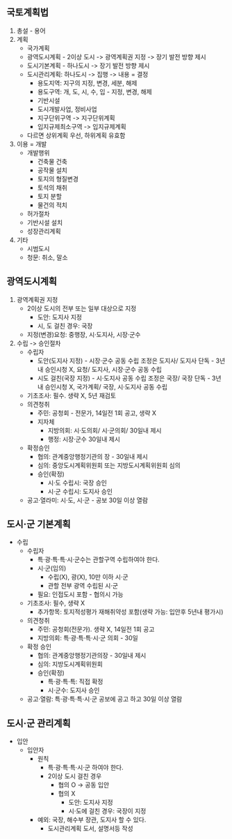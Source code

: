 ##  국토계획법
1. 총설 - 용어
2. 계획
    - 국가계획
    - 광역도시계획 - 2이상 도시 -> 광역계획권 지정 -> 장기 발전 방향 제시
    - 도시기본계획 - 하나도시 -> 장기 발전 방향 제시
    - 도시관리계획: 하나도시 -> 집행 -> 내용 = 결정
        - 용도지역: 지구의 지정, 변경, 세분, 해제
        - 용도구역: 개, 도, 시, 수, 입 - 지정, 변경, 해제
        - 기반시설
        - 도시개발사업, 정비사업
        - 지구단위구역 -> 지구단위계획
        - 입지규제최소구역 -> 입지규제계획
    - 다르면 상위계획 우선, 하위계획 유효함
3. 이용 = 개발
    - 개발행위
        - 건축물 건축
        - 공작물 설치
        - 토지의 형질변경
        - 토석의 채취
        - 토지 분할
        - 물건의 적치
    - 허가절차
    - 기반시설 설치
    - 성장관리계획
4. 기타
    - 시범도시
    - 청문: 취소, 말소
## 광역도시계획
1. 광역계획권 지정
    - 2이상 도시의 전부 또는 일부 대상으로 지정
        - 도안: 도지사 지정
        - 시, 도 걸친 경우: 국장
    - 지정(변경)요청: 중행장, 시·도지사, 시장·군수
2. 수립 -> 승인절차
    - 수립자 
        - 도안(도지사 지정) - 시장·군수 공동 수립 조정은 도지사/ 도지사 단독 - 3년내 승인시청 X, 요청/ 도지사, 시장·군수 공동 수립
        - 시도 걸친(국장 지정) - 시·도지사 공동 수립 조정은 국장/ 국장 단독 - 3년내 승인시청 X, 국가계획/ 국장, 시·도지사 공동 수립
    - 기초조사: 필수. 생략 X, 5년 재검토
    - 의견청취
        - 주민: 공청회 - 전문가, 14일전 1회 공고, 생략 X
        - 지자체
            - 지방의회: 시·도의회/ 시·군의회/ 30일내 제시
            - 행정: 시장·군수 30일내 제시
    - 확정승인
        - 협의: 관계중앙행정기관의 장 - 30일내 제시
        - 심의: 중앙도시계획위원회 또는 지방도시계획위원회 심의
        - 승인(확정)
            - 시·도 수립시: 국장 승인
            - 시·군 수립시: 도지사 승인
    - 공고·열라미: 시·도, 시·군 - 공보 30일 이상 열람
## 도시·군 기본계획
- 수립
    - 수립자
        - 특·광·특·특·시·군수는 관할구역 수립하여야 한다.
        - 시·군(임의)
            - 수립(X), 광(X), 10만 이하 시·군
            - 관할 전부 광역 수립된 시·군
        - 필요: 인접도시 포함 - 협의시 가능
    - 기초조사: 필수, 생략 X 
        - 추가항목: 토지적성평가 재해취약성 포함(생략 가능: 입안후 5년내 평가시)
    - 의견청취
        - 주민: 공청회(전문가). 생략 X, 14일전 1회 공고
        - 지방의회: 특·광·특·특·시·군 의회 - 30일
    - 확정 승인
        - 협의: 관계중앙행정기관의장 - 30일내 제시
        - 심의: 지방도시계획위원회
        - 승인(확정)
            - 특·광·특·특: 직접 확정
            - 시·군수: 도지사 승인
    - 공고·열람: 특·광·특·특·시·군 공보에 공고 하고 30일 이상 열람
## 도시·군 관리계획
- 입안
    - 입안자
        - 원칙
            - 특·광·특·특·시·군 하여야 한다.
            - 2이상 도시 걸친 경우
                - 협의 O -> 공동 입안
                - 협의 X    
                    - 도안: 도지사 지정
                    - 시·도에 걸친 경우: 국장이 지정
        - 예외: 국장, 해수부 장관, 도지사 할 수 있다.
            - 도시관리계획 도서, 설명서등 작성